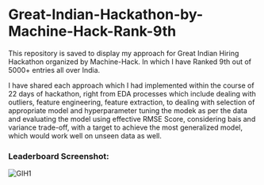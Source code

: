 # Great-Indian-Hackathon-by-Machine-Hack-Rank-9th
This repository is saved to display my approach for Great Indian Hiring Hackathon organized by Machine-Hack. In which I have Ranked 9th out of 5000+ entries all over India.

I have shared each approach which I had implemented within the course of 22 days of hackathon, right from EDA processes which include dealing with outliers, feature engineering, feature extraction, to dealing with selection of appropriate model and hyperparameter tuning the modek as per the data and evaluating the model using effective RMSE Score, considering bais and variance trade-off, with a target to achieve the most generalized model, which would work well on unseen data as well.

### Leaderboard Screenshot:
![GIH1](https://user-images.githubusercontent.com/63406916/99974364-d24d7c00-2dc6-11eb-9b27-8158f87272a4.JPG)
